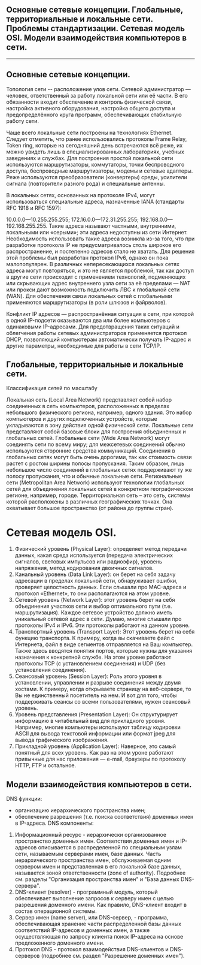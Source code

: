 ## Основные сетевые концепции. Глобальные, территориальные и локальные сети. Проблемы стандартизации. Сетевая модель OSI. Модели взаимодействия компьютеров в сети. 
---
## Основные сетевые концепции.
Топология сети -- расположение улов сети.
Сетевой администратор — человек, ответственный за работу локальной сети или её части. В его обязанности входит обеспечение и контроль физической связи, настройка активного оборудования, настройка общего доступа и предопределённого круга программ, обеспечивающих стабильную работу сети.

Чаще всего локальные сети построены на технологиях Ethernet. Следует отметить, что ранее использовались протоколы Frame Relay, Token ring, которые на сегодняшний день встречаются всё реже, их можно увидеть лишь в специализированных лабораториях, учебных заведениях и службах. Для построения простой локальной сети используются маршрутизаторы, коммутаторы, точки беспроводного доступа, беспроводные маршрутизаторы, модемы и сетевые адаптеры. Реже используются преобразователи (конвертеры) среды, усилители сигнала (повторители разного рода) и специальные антенны.

В локальных сетях, основанных на протоколе IPv4, могут использоваться специальные адреса, назначенные IANA (стандарты RFC 1918 и RFC 1597):

10.0.0.0—10.255.255.255;
172.16.0.0—172.31.255.255;
192.168.0.0—192.168.255.255.
Такие адреса называют частными, внутренними, локальными или «серыми»; эти адреса недоступны из сети Интернет. Необходимость использовать такие адреса возникла из-за того, что при разработке протокола IP не предусматривалось столь широкое его распространение, и постепенно адресов стало не хватать. Для решения этой проблемы был разработан протокол IPv6, однако он пока малопопулярен. В различных непересекающихся локальных сетях адреса могут повторяться, и это не является проблемой, так как доступ в другие сети происходит с применением технологий, подменяющих или скрывающих адрес внутреннего узла сети за её пределами — NAT или прокси дают возможность подключить ЛВС к глобальной сети (WAN). Для обеспечения связи локальных сетей с глобальными применяются маршрутизаторы (в роли шлюзов и файрволов).

Конфликт IP адресов — распространённая ситуация в сети, при которой в одной IP-подсети оказываются два или более компьютеров с одинаковыми IP-адресами. Для предотвращения таких ситуаций и облегчения работы сетевых администраторов применяется протокол DHCP, позволяющий компьютерам автоматически получать IP-адрес и другие параметры, необходимые для работы в сети TCP/IP.

## Глобальные, территориальные и локальные сети.
Классификация сетей по масштабу

Локальная сеть (Local Area Network) представляет собой набор соединенных в сеть компьютеров, расположенных в пределах небольшого физического региона, например, одного здания.
Это набор компьютеров и других подключенных устройств, которые укладываются в зону действия одной физической сети. Локальные сети представляют собой базовые блоки для построения объединенных и глобальных сетей.
Глобальные сети (Wide Area Network) могут соединять сети по всему миру; для межсетевых соединений обычно используются сторонние средства коммуникаций.
Соединения в глобальных сетях могут быть очень дорогими, так как стоимость связи растет с ростом ширины полосы пропускания. Таким образом, лишь небольшое число соединений в глобальных сетях поддерживают ту же полосу пропускания, что и обычные локальные сети.
Региональные сети (Metropolitan Area Network) используют технологии глобальных сетей для объединения локальных сетей в конкретном географическом регионе, например, городе.
Территориальная сеть – это сеть, системы которой расположены в различных географических точках. Она охватывает большое пространство (от района до группы стран).

# Сетевая модель OSI.

1. Физический уровень (Physical Layer): определяет метод передачи данных, какая среда используется (передача электрических сигналов, световых импульсов или радиоэфир), уровень напряжения, метод кодирования двоичных сигналов.
2. Канальный уровень (Data Link Layer): он берет на себя задачу адресации в пределах локальной сети, обнаруживает ошибки, проверяет целостность данных. Если слышали про MAC-адреса и протокол «Ethernet», то они располагаются на этом уровне.
3. Сетевой уровень (Network Layer): этот уровень берет на себя объединения участков сети и выбор оптимального пути (т.е. маршрутизация). Каждое сетевое устройство должно иметь уникальный сетевой адрес в сети. Думаю, многие слышали про протоколы IPv4 и IPv6. Эти протоколы работают на данном уровне.
4. Транспортный уровень (Transport Layer): Этот уровень берет на себя функцию транспорта. К примеру, когда вы скачиваете файл с Интернета, файл в виде сегментов отправляется на Ваш компьютер. Также здесь вводятся понятия портов, которые нужны для указания назначения к конкретной службе. На этом уровне работают протоколы TCP (с установлением соединения) и UDP (без установления соединения).
5. Сеансовый уровень (Session Layer): Роль этого уровня в установлении, управлении и разрыве соединения между двумя хостами. К примеру, когда открываете страницу на веб-сервере, то Вы не единственный посетитель на нем. И вот для того, чтобы поддерживать сеансы со всеми пользователями, нужен сеансовый уровень.
6. Уровень представления (Presentation Layer): Он структурирует информацию в читабельный вид для прикладного уровня. Например, многие компьютеры используют таблицу кодировки ASCII для вывода текстовой информации или формат jpeg для вывода графического изображения.
7. Прикладной уровень (Application Layer): Наверное, это самый понятный для всех уровень. Как раз на этом уроне работают привычные для нас приложения — e-mail, браузеры по протоколу HTTP, FTP и остальное.

## Модели взаимодействия компьютеров в сети. 

DNS функции:
* организацию иерархического пространства имен;
* обеспечение разрешения (т.е. поиска соответствия) доменных имен в IP-адреса.
DNS компоненты:
1. Информационный ресурс - иерархически организованное пространство доменных имен. Соответствия доменных имен и IP-адресов описывается в распределенной по специальным узлам сети, называемым серверами имен, базе данных. Часть иерархического пространства имен, обслуживаемая одним сервером имен и представленная в его локальной базе данных, называется зоной ответственности (zone of authority). Подробнее см. разделы "Организация пространства имен" и "База данных DNS-сервера".
2. DNS-клиент (resolver) - программный модуль, который обеспечивает выполнение запросов к серверу имен с целью разрешения доменного имени. Как правило, DNS-клиент входит в состав операционной системы.
3. Сервер имен (name server), или DNS-сервер, - программа, обеспечивающая хранение части распределенной базы данных соответствий IP-адресов и доменных имен, а также осуществляющая по запросу клиента поиск IP-адреса на основе предложенного доменного имени.
4. Протокол DNS - протокол взаимодействия DNS-клиентов и DNS-серверов (подробнее см. раздел "Разрешение доменных имен").
